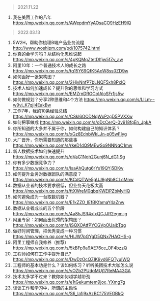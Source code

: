 >2021.11.22
1. 我在美团工作的八年 https://mp.weixin.qq.com/s/AWepdmYyAOsaCO9HzEH9lQ  
>2022.03.13 
1. 5W2H，帮助你梳理B端产品业务流程
http://www.woshipm.com/pd/1075742.html
2. 你真的会学习吗？从结构化思维说起
https://mp.weixin.qq.com/s/4gKQMqZtetDIfjw5fZv_aw
3. 阿里10年：一个普通技术人的成长之路
https://mp.weixin.qq.com/s/tq15Y69QfK5AoW8ss0ZD9w
4. 如何画好一张架构图？
https://mp.weixin.qq.com/s/2HjvNnfP7bLNQF5xh8PxIQ
5. 技术人如何加速成长？提升你的思维和学习方式
https://mp.weixin.qq.com/s/EMZrnDRGCoIAloSFr1js5w
6. 如何做规划？分享2种思维和4个方法
https://mp.weixin.qq.com/s/LILm--w9vj_K7qjI4EakBw
7. 工作7年，我的10条经验总结
https://mp.weixin.qq.com/s/CSkI6OODNqWxPzgD5PVXXw
8. 如何把事做成
https://mp.weixin.qq.com/s/oDcCerQ-0v918fqEn_JpkA
9. 你所知道的大多并不属于你，如何构建自己的知识体系？
https://mp.weixin.qq.com/s/xGz8EdnbWkLJn-p05wFIyg
10. 大厂晋升，你所需要知道的那些事
https://mp.weixin.qq.com/s/rkeD1dQ9MEwSo9NNNqC1mw
11. 新人数据技术如何快速提升
https://mp.weixin.qq.com/s/qVaG1Nqh2Gunj6N_dG1iSg
12. 你有多少数据竞争力？
https://mp.weixin.qq.com/s/lsaAhQutg6rYs19QYj5DKw
13. 如何提升业务对数据团队的满意度？
https://mp.weixin.qq.com/s/KCdQTWe5gUJ9gNb8CLcMnw
14. 数据从业者的技术要求很低，但业务天花板太高
https://mp.weixin.qq.com/s/ftXWreM0qbqKWEiPZbMyHQ
15. 如何避免成为一台取数机器？
https://mp.weixin.qq.com/s/E1kZZO_lEfBKfamaY4aZnw
16. 数据从业者成长的五个阶段
https://mp.weixin.qq.com/s/4a8hJSR4xIxQCJJR2egm-g
17. 阿里专家：如何画出优秀的架构图？
https://mp.weixin.qq.com/s/jSQXOAtfPYCGVpOUaibTqg
18. 做好时间管理，把优秀变成一种习惯
https://mp.weixin.qq.com/s/HIJW7pGYgD5QNx7HAOHS-g
19. 阿里工程师自我修养（推荐）
https://mp.weixin.qq.com/s/5kBFp9a9AE76ce_OF4bzzQ
20. 工程师如何在工作中提升自己?
https://mp.weixin.qq.com/s/DwDzOcQZIK9vd6FQTyuIWQ
21. 工程师的基本功是什么？该如何练习？听听美团技术大咖怎么说
https://mp.weixin.qq.com/s/vOZb2PUdqMUj17ReMA43GA
22. 技术太多学不过来？教你如何越学越带劲
https://mp.weixin.qq.com/s/e1tGekumtem9jox_YXmg7g
23. 谈谈工作和学习中，所谓的主动性
https://mp.weixin.qq.com/s/S6_Ia1j9xAzBC175VEGBkQ
